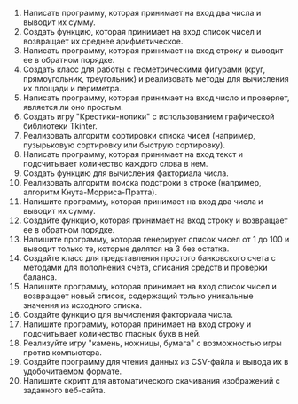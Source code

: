 1. Написать программу, которая принимает на вход два числа и выводит их сумму.
2. Создать функцию, которая принимает на вход список чисел и возвращает их среднее арифметическое.
3. Написать программу, которая принимает на вход строку и выводит ее в обратном порядке.
4. Создать класс для работы с геометрическими фигурами (круг, прямоугольник, треугольник) и реализовать методы для вычисления их площади и периметра.
5. Написать программу, которая принимает на вход число и проверяет, является ли оно простым.
6. Создать игру "Крестики-нолики" с использованием графической библиотеки Tkinter.
7. Реализовать алгоритм сортировки списка чисел (например, пузырьковую сортировку или быструю сортировку).
8. Написать программу, которая принимает на вход текст и подсчитывает количество каждого слова в нем.
9. Создать функцию для вычисления факториала числа.
10. Реализовать алгоритм поиска подстроки в строке (например, алгоритм Кнута-Морриса-Пратта).
18. Напишите программу, которая принимает на вход два числа и выводит их сумму.
19. Создайте функцию, которая принимает на вход строку и возвращает ее в обратном порядке.
20. Напишите программу, которая генерирует список чисел от 1 до 100 и выводит только те, которые делятся на 3 без остатка.
21. Создайте класс для представления простого банковского счета с методами для пополнения счета, списания средств и проверки баланса.
22. Напишите программу, которая принимает на вход список чисел и возвращает новый список, содержащий только уникальные значения из исходного списка.
23. Создайте функцию для вычисления факториала числа.
24. Напишите программу, которая принимает на вход строку и подсчитывает количество гласных букв в ней.
25. Реализуйте игру "камень, ножницы, бумага" с возможностью игры против компьютера.
26. Создайте программу для чтения данных из CSV-файла и вывода их в удобочитаемом формате.
27. Напишите скрипт для автоматического скачивания изображений с заданного веб-сайта.